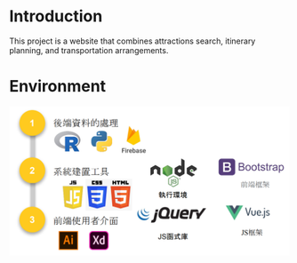 # Introduction

This project is a website that combines attractions search, itinerary planning, and transportation arrangements.

# Environment

![建置環境](img/environment.png)